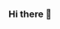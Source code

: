 ### Hi there 👋  <img src="https://i.imgur.com/579PYMP.gif" width="10" height="10" />

<!--![Alt Text](https://i.imgur.com/579PYMP.gif)-->

<!--<img src="https://i.imgur.com/579PYMP.gif" width="40" height="40" />-->

<!--
**mkjdy/mkjdy** is a ✨ _special_ ✨ repository because its `README.md` (this file) appears on your GitHub profile.

Here are some ideas to get you started:

- 🔭 I’m currently working on ...
- 🌱 I’m currently learning ...
- 👯 I’m looking to collaborate on ...
- 🤔 I’m looking for help with ...
- 💬 Ask me about ...
- 📫 How to reach me: ...
- 😄 Pronouns: ...
- ⚡ Fun fact: ...
-->
